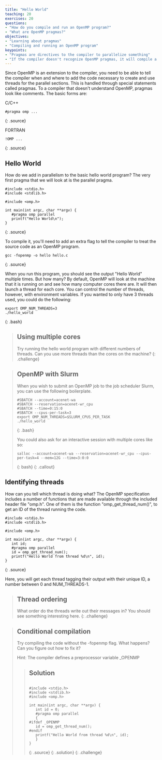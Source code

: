 ```yaml
---
title: "Hello World"
teaching: 20
exercises: 20
questions:
- "How do you compile and run an OpenMP program?"
- "What are OpenMP pragmas?"
objectives:
- "Learning about pragmas"
- "Compiling and running an OpenMP program"
keypoints:
- "Pragmas are directives to the compiler to parallelize something"
- "If the compiler doesn't recognize OpenMP pragmas, it will compile a single-threaded program"
---
```


Since OpenMP is an extension to the compiler, you need to be able to tell the compiler when and where to add the code necessary to create and use threads for the parallel sections. This is handled through special statements called pragmas. To a compiler that doesn't understand OpenMP, pragmas look like comments. The basic forms are:

C/C++
~~~
#pragma omp ...
~~~
{: .source}

FORTRAN
~~~
!OMP ...
~~~
{: .source}

## Hello World

How do we add in parallelism to the basic hello world program? The very first pragma that we will look at is the parallel pragma.

~~~
#include <stdio.h>
#include <stdlib.h>

#include <omp.h>

int main(int argc, char **argv) {
   #pragma omp parallel
   printf("Hello World\n");
}
~~~
{: .source}

To compile it, you'll need to add an extra flag to tell the compiler to treat the source code as an OpenMP program.

~~~
gcc -fopenmp -o hello hello.c
~~~
{: .source}

When you run this program, you should see the output "Hello World" multiple times. But how many? By default, OpenMP will look at the machine that it is running on and see how many computer cores there are. It will then launch a thread for each core. You can control the number of threads, however, with environment variables. If you wanted to only have 3 threads used, you could do the following:

~~~
export OMP_NUM_THREADS=3
./hello_world
~~~
{: .bash}

> ## Using multiple cores
> Try running the hello world program with different numbers of threads. Can you use more threads than the cores on the machine?
{: .challenge}

> ## OpenMP with Slurm
> When you wish to submit an OpenMP job to the job scheduler Slurm, you can use the following boilerplate.
> ~~~
> #SBATCH --account=acenet-wa
> #SBATCH --reservation=acenet-wr_cpu
> #SBATCH --time=0:15:0
> #SBATCH --cpus-per-task=3
> export OMP_NUM_THREADS=$SLURM_CPUS_PER_TASK
> ./hello_world
> ~~~
> {: .bash}
> 
> You could also ask for an interactive session with multiple cores like so:
> ~~~
> salloc --account=acenet-wa --reservation=acenet-wr_cpu --cpus-per-task=4 --mem=12G --time=3:0:0
> ~~~
> {: bash}
{: .callout}

## Identifying threads

How can you tell which thread is doing what? The OpenMP specification includes a number of functions that are made available through the included header file "omp.h". One of them is the function "omp_get_thread_num()", to get an ID of the thread running the code.

~~~
#include <stdio.h>
#include <stdlib.h>

#include <omp.h>

int main(int argc, char **argv) {
   int id;
   #pragma omp parallel
   id = omp_get_thread_num();
   printf("Hello World from thread %d\n", id);
}
~~~
{: .source}

Here, you will get each thread tagging their output with their unique ID, a number between 0 and NUM_THREADS-1.

> ## Thread ordering
> What order do the threads write out their messages in?
> You should see something interesting here.
{: .challenge}

> ## Conditional compilation
> Try compiling the code without the -fopenmp flag. What happens? Can you figure out how to fix it?
>
> Hint: The compiler defines a preprocessor variable \_OPENMP
> > ## Solution
> > ~~~
> >
> > #include <stdio.h>
> > #include <stdlib.h>
> > #include <omp.h>
> > 
> > int main(int argc, char **argv) {
> >    int id = 0;
> >    #pragma omp parallel
> >    {
> > #ifdef _OPENMP
> >    id = omp_get_thread_num();
> > #endif
> >    printf("Hello World from thread %d\n", id);
> >    }
> > }
> > ~~~
> > {: .source}
> {: .solution}
{: .challenge}
